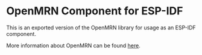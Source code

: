 # OpenMRN Component for ESP-IDF

This is an exported version of the OpenMRN library for usage as an ESP-IDF
component.

More information about OpenMRN can be found [here](https://github.com/bakerstu/openmrn).